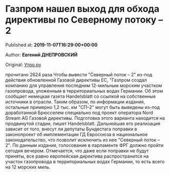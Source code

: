 
# Газпром нашел выход для обхода директивы по Северному потоку – 2

Published at: **2019-11-07T16:29:00+00:00**

Author: **Евгений ДНЕПРОВСКИЙ**

Original: [Утро.ру](https://utro.ru/economics/2019/11/07/1423741.shtml)

прочитано 2624 раза
Чтобы вывести "Северный поток – 2" из-под действия обновленной Газовой директивы ЕС, "Газпром создал компанию для управления последним 12-мильным морским участком газопровода, уложенным в территориальных водах Германии. Об этом сообщает немецкая газета Handelsblatt со ссылкой на собственные источники в отрасли.
Таким образом, по информации издания, остальные примерно 1,2 тыс. км "СП–2" могут быть выведены из-под доработанной Брюсселем специально под проект оператора Nord Stream AG Газовой директивы.
Подготовка этого варианта находится на продвинутой стадии, пишет Handelsblatt. Дальнейшая его реализация зависит от того, внесут ли депутаты Бундестага поправки в законопроект об имплементации ГД Евросоюза в национальное законодательство, что позволит исключить из нее "Северный поток – 2". По данным издания, голосование в парламенте ФРГ должно пройти сегодня вечером.
Отмечается, что даже если поправки не будут приняты, все равно европейская директива распространится на участок газопровода в территориальных водах Германии, то есть всего на 12 морских миль.
